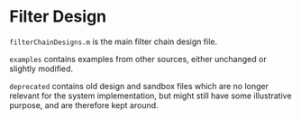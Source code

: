 Filter Design
=============

`filterChainDesigns.m` is the main filter chain design file.

`examples` contains examples from other sources, either unchanged or slightly modified.

`deprecated` contains old design and sandbox files which are no longer relevant for
the system implementation, but might still have some illustrative purpose, and are
therefore kept around.
